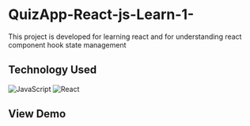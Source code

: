 # QuizApp-React-js-Learn-1-
This project is developed for learning react and for understanding react component hook state management 

## Technology Used
![JavaScript](https://img.shields.io/badge/JavaScript-ffff00?style=for-the-badge&logo=javascript&logoColor=black)
![React](https://img.shields.io/badge/react-%2320232a.svg?style=for-the-badge&logo=react&logoColor=%2361DAFB)

## View Demo

